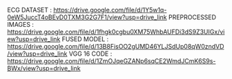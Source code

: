 ECG DATASET : https://drive.google.com/file/d/1Y5w1q-0eW5JuccT4oBEvD0TXM3G2G7F1/view?usp=drive_link
PREPROCESSED IMAGES : https://drive.google.com/file/d/1fhgk0cgbu0XM75WhbAUFDi3dS9Z3UIGx/view?usp=drive_link
FUSED MODEL : https://drive.google.com/file/d/13B8FisOO2gUMD46YLJSdUp08qW0zndVD/view?usp=drive_link
VGG 16 CODE : https://drive.google.com/file/d/1ZmOJqeGZANp6sqCE2WmdJCmK6S9s-BWx/view?usp=drive_link
